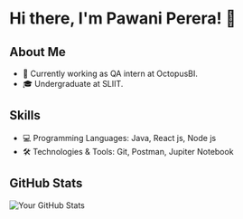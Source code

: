 # Hi there, I'm Pawani Perera! 👋

## About Me

- 💼 Currently working as QA intern at OctopusBI.
- 🎓 Undergraduate at SLIIT.

## Skills

- 💻 Programming Languages: Java, React js, Node js
- 🛠️ Technologies & Tools: Git, Postman, Jupiter Notebook

## GitHub Stats

![Your GitHub Stats](https://github-readme-stats.vercel.app/api?username=yourusername&show_icons=true&hide_title=true&hide=contribs)



